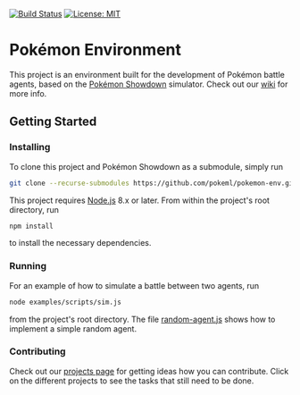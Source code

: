 [![Build Status](https://travis-ci.com/pokeml/pokemon-env.svg?branch=master)](https://travis-ci.com/pokeml/pokemon-env)
[![License: MIT](https://img.shields.io/badge/License-MIT-yellow.svg)](https://opensource.org/licenses/MIT)

# Pokémon Environment

This project is an environment built for the development of Pokémon battle agents, based on the [Pokémon Showdown](https://github.com/Zarel/Pokemon-Showdown) simulator. Check out our [wiki](https://github.com/pokeml/pokemon-env/wiki) for more info.

## Getting Started

### Installing

To clone this project and Pokémon Showdown as a submodule, simply run

```bash
git clone --recurse-submodules https://github.com/pokeml/pokemon-env.git
```

This project requires [Node.js](https://nodejs.org/) 8.x or later. From within the project's root directory, run

```bash
npm install
```

to install the necessary dependencies.

### Running

For an example of how to simulate a battle between two agents, run

```bash
node examples/scripts/sim.js
```

from the project's root directory. The file
[random-agent.js](examples/agents/random-agent.js) shows how to implement a
simple random agent.

### Contributing

Check out our [projects page](https://github.com/pokeml/pokemon-env/projects) for getting ideas how you can contribute. Click on the different projects to see the tasks that still need to be done.

